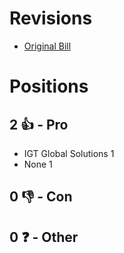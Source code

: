 # Revisions
* [Original Bill](1/)

# Positions
## 2 👍 - Pro
* IGT Global Solutions 1
* None 1

## 0 👎 - Con

## 0 ❓ - Other
